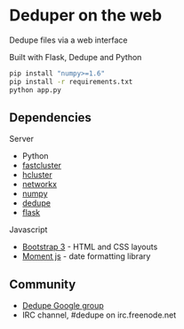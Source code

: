 # Deduper on the web

Dedupe files via a web interface

Built with Flask, Dedupe and Python

```bash
pip install "numpy>=1.6"
pip install -r requirements.txt
python app.py
```

## Dependencies

Server

* Python
* [fastcluster](http://math.stanford.edu/~muellner/fastcluster.html)
* [hcluster](http://code.google.com/p/scipy-cluster/)
* [networkx](http://networkx.github.com/)
* [numpy](http://numpy.scipy.org/)
* [dedupe](http://github.com/open-city/dedupe)
* [flask](http://flask.pocoo.org/)

Javascript

* [Bootstrap 3](http://getbootstrap.com) - HTML and CSS layouts
* [Moment js](http://momentjs.com/) - date formatting library

## Community
* [Dedupe Google group](https://groups.google.com/forum/?fromgroups=#!forum/open-source-deduplication)
* IRC channel, #dedupe on irc.freenode.net
